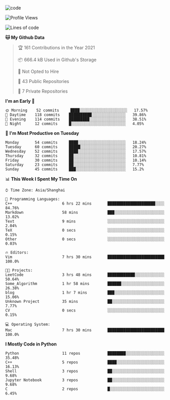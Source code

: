 
<!--
**liuyaanng/liuyaanng** is a ✨ _special_ ✨ repository because its `README.md` (this file) appears on your GitHub profile.

Here are some ideas to get you started:

- 🔭 I’m currently working on ...
- 🌱 I’m currently learning ...
- 👯 I’m looking to collaborate on ...
- 🤔 I’m looking for help with ...
- 💬 Ask me about ...
- 📫 How to reach me: ...
- 😄 Pronouns: ...
- ⚡ Fun fact: ...
-->


![code](https://cdn.jsdelivr.net/gh/liuyaanng/liuyaanng@1.0/code.gif) 

<!--START_SECTION:waka-->
![Profile Views](http://img.shields.io/badge/Profile%20Views-7-blue)

![Lines of code](https://img.shields.io/badge/From%20Hello%20World%20I%27ve%20Written-5.3%20million%20lines%20of%20code-blue)

**🐱 My Github Data** 

> 🏆 161 Contributions in the Year 2021
 > 
> 📦 666.4 kB Used in Github's Storage 
 > 
> 🚫 Not Opted to Hire
 > 
> 📜 43 Public Repositories 
 > 
> 🔑 7 Private Repositories  
 > 
**I'm an Early 🐤** 

```text
🌞 Morning    52 commits     ████░░░░░░░░░░░░░░░░░░░░░   17.57% 
🌆 Daytime    118 commits    ██████████░░░░░░░░░░░░░░░   39.86% 
🌃 Evening    114 commits    █████████░░░░░░░░░░░░░░░░   38.51% 
🌙 Night      12 commits     █░░░░░░░░░░░░░░░░░░░░░░░░   4.05%

```
📅 **I'm Most Productive on Tuesday** 

```text
Monday       54 commits     ████░░░░░░░░░░░░░░░░░░░░░   18.24% 
Tuesday      60 commits     █████░░░░░░░░░░░░░░░░░░░░   20.27% 
Wednesday    52 commits     ████░░░░░░░░░░░░░░░░░░░░░   17.57% 
Thursday     32 commits     ██░░░░░░░░░░░░░░░░░░░░░░░   10.81% 
Friday       30 commits     ██░░░░░░░░░░░░░░░░░░░░░░░   10.14% 
Saturday     23 commits     ██░░░░░░░░░░░░░░░░░░░░░░░   7.77% 
Sunday       45 commits     ███░░░░░░░░░░░░░░░░░░░░░░   15.2%

```


📊 **This Week I Spent My Time On** 

```text
⌚︎ Time Zone: Asia/Shanghai

💬 Programming Languages: 
C++                      6 hrs 22 mins       █████████████████████░░░░   84.76% 
Markdown                 58 mins             ███░░░░░░░░░░░░░░░░░░░░░░   13.02% 
Text                     9 mins              ░░░░░░░░░░░░░░░░░░░░░░░░░   2.04% 
TeX                      0 secs              ░░░░░░░░░░░░░░░░░░░░░░░░░   0.15% 
Other                    0 secs              ░░░░░░░░░░░░░░░░░░░░░░░░░   0.03%

🔥 Editors: 
Vim                      7 hrs 30 mins       █████████████████████████   100.0%

🐱‍💻 Projects: 
LeetCode                 3 hrs 48 mins       ████████████░░░░░░░░░░░░░   50.64% 
Some_Algorithm           1 hr 58 mins        ██████░░░░░░░░░░░░░░░░░░░   26.38% 
blog                     1 hr 7 mins         ███░░░░░░░░░░░░░░░░░░░░░░   15.06% 
Unknown Project          35 mins             ██░░░░░░░░░░░░░░░░░░░░░░░   7.77% 
CV                       0 secs              ░░░░░░░░░░░░░░░░░░░░░░░░░   0.15%

💻 Operating System: 
Mac                      7 hrs 30 mins       █████████████████████████   100.0%

```

**I Mostly Code in Python** 

```text
Python                   11 repos            ████████░░░░░░░░░░░░░░░░░   35.48% 
C++                      5 repos             ████░░░░░░░░░░░░░░░░░░░░░   16.13% 
Shell                    3 repos             ██░░░░░░░░░░░░░░░░░░░░░░░   9.68% 
Jupyter Notebook         3 repos             ██░░░░░░░░░░░░░░░░░░░░░░░   9.68% 
C                        2 repos             █░░░░░░░░░░░░░░░░░░░░░░░░   6.45%

```



<!--END_SECTION:waka-->
